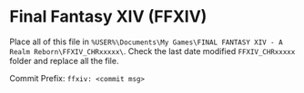# Final Fantasy XIV (FFXIV)
Place all of this file in `%USER%\Documents\My Games\FINAL FANTASY XIV - A Realm Reborn\FFXIV_CHRxxxxx\`. Check the last date modified `FFXIV_CHRxxxxx` folder and replace all the file.

Commit Prefix: `ffxiv: <commit msg>`
